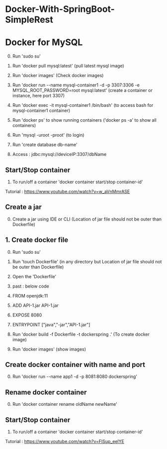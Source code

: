 # Docker-With-SpringBoot-SimpleRest

# Docker for MySQL
0. Run 'sudo su'
1. Run 'docker pull mysql:latest' (pull latest mysql image)
2. Run 'docker images' (Check docker images)
3. Run 'docker run --name mysql-container1 -d -p 3307:3306 -e MYSQL_ROOT_PASSWORD=root mysql:latest' (create a container or instance, here port 3307)
4. Run 'docker exec -it mysql-container1 /bin/bash' (to access bash for mysql-container1 container)
5. Run 'docker ps' to show running containers ('docker ps -a' to show all containers)
6. Run 'mysql -uroot -proot' (to login)
7. Run 'create database db-name'

9. Access : jdbc:mysql://deviceIP:3307/dbName
## Start/Stop container
1. To run/off a container 'docker container start/stop container-id'


Tutorial : https://www.youtube.com/watch?v=w_aVnMmrASE

## Create a jar
0. Create a jar using IDE or CLI (Location of jar file should not be outer than Dockerfile)
## 1. Create docker file
0. Run 'sudo su'
0. Run 'touch Dockerfile' (in any directory but Location of jar file should not be outer than Dockerfile)
1. Open the 'Dockerfile'
2. past : below code

0. FROM openjdk:11
1. ADD API-1.jar API-1.jar
2. EXPOSE 8080
3. ENTRYPOINT ["java","-jar","API-1.jar"]

4. Run 'docker build -f Dockerfile -t dockerspring .' (To create docker image)
5. Run 'docker images' (show images)
## Create docker container with name and port
0. Run 'docker run --name app1 -d -p  8081:8080 dockerspring'
## Rename docker container
0. Run 'docker container rename oldName newName'

## Start/Stop container
1. To run/off a container 'docker container start/stop container-id'


Tutorial : https://www.youtube.com/watch?v=FlSup_eelYE
